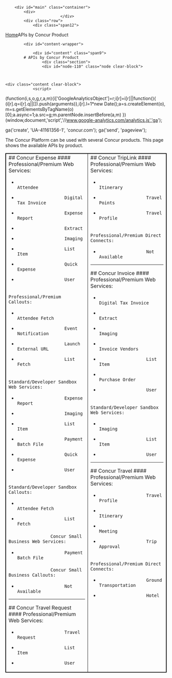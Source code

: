
        <div id="main" class="container">
            <div>
                            </div>
            <div class="row">
                <div class="span12">
<div class="breadcrumbs"><a href="/">Home</a>APIs by Concur Product</div>
                </div>
            </div>

            <div id="content-wrapper">
<!-- <div class="row"> -->
                <div id="content" class="span9">
            # APIs by Concur Product
                    <div class="section">
                    <div id="node-110" class="node clear-block">


    
    <div class="content clear-block">
                <script>
  (function(i,s,o,g,r,a,m){i['GoogleAnalyticsObject']=r;i[r]=i[r]||function(){
  (i[r].q=i[r].q||[]).push(arguments)},i[r].l=1*new Date();a=s.createElement(o),
  m=s.getElementsByTagName(o)[0];a.async=1;a.src=g;m.parentNode.insertBefore(a,m)
  })(window,document,'script','//www.google-analytics.com/analytics.js','ga');

  ga('create', 'UA-41161356-1', 'concur.com');
  ga('send', 'pageview');

</script>
The Concur Platform can be used with several Concur products. This page shows the available APIs by product.
<table border="1" bordercolor="#000000" cellpadding="3">
<tbody>
<tr>
<td>
## 
                    Concur Expense
####
                    Professional/Premium Web Services:

* 
                        Attendee
* 
                        Digital Tax Invoice
* 
                        Expense Report
* 
                        Extract
* 
                        Imaging
* 
                        List Item
* 
                        Quick Expense
* 
                        User

####
                    Professional/Premium Callouts:

* 
                        Attendee Fetch
* 
                        Event Notification
* 
                        Launch External URL
* 
                        List Fetch

####
                    Standard/Developer Sandbox Web Services:

* 
                        Expense Report
* 
                        Imaging
* 
                        List Item
* 
                        Payment Batch File
* 
                        Quick Expense
* 
                        User

####
                    Standard/Developer Sandbox Callouts:

* 
                        Attendee Fetch
* 
                        List Fetch

####
                    Concur Small Business Web Services:

* 
                        Payment Batch File

####
                    Concur Small Business Callouts:

* 
                        Not Available

<hr />
## 
                    Concur Travel Request
####
                    Professional/Premium Web Services:

* 
                        Travel Request
* 
                        List Item
* 
                        User

</td>
<td valign="top">
## 
                    Concur TripLink
####
                    Professional/Premium Web Services:

* 
                        Itinerary
* 
                        Travel Points
* 
                        Travel Profile

####
                    Professional/Premium Direct Connects:

* 
                        Not Available

<hr />
## 
                    Concur Invoice
####
                    Professional/Premium Web Services:

* 
                        Digital Tax Invoice
* 
                        Extract
* 
                        Imaging
* 
                        Invoice Vendors
* 
                        List Item
* 
                        Purchase Order
* 
                        User

####
                    Standard/Developer Sandbox Web Services:

* 
                        Imaging
* 
                        List Item
* 
                        User

<hr />
## 
                    Concur Travel
####
                    Professional/Premium Web Services:

* 
                        Travel Profile
* 
                        Itinerary
* 
                        Meeting
* 
                        Trip Approval

####
                    Professional/Premium Direct Connects:

* 
                        Ground Transportation
* 
                        Hotel

</td>
</tr>
</tbody>
</table>


